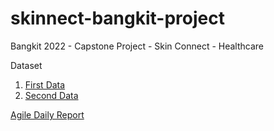 # skinnect-bangkit-project
Bangkit 2022 - Capstone Project - Skin Connect - Healthcare

Dataset
1. [First Data](https://www.kaggle.com/datasets/nodoubttome/skin-cancer9-classesisic)
2. [Second Data](https://www.kaggle.com/datasets/kmader/skin-cancer-mnist-ham10000)

[Agile Daily Report](https://github.com/users/SophrosyneEunoia/projects/3)
